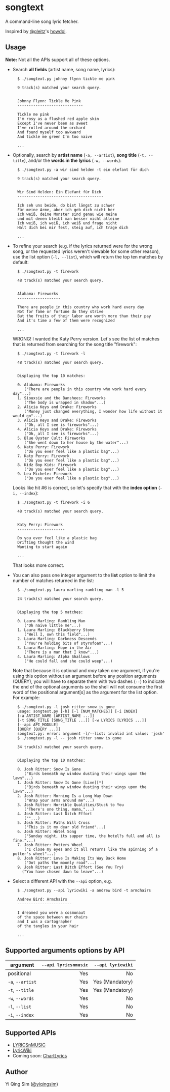 # songtext

A command-line song lyric fetcher.

Inspired by [@gleitz](https://twitter.com/gleitz)'s
[howdoi](https://github.com/gleitz/howdoi).


## Usage

**Note:** Not all the APIs support all of these options.

* Search **all fields** (artist name, song name, lyrics):

        $ ./songtext.py johnny flynn tickle me pink

        9 track(s) matched your search query.


        Johnny Flynn: Tickle Me Pink
        -----------------------------

        Tickle me pink
        I'm rosy as a flushed red apple skin
        Except I've never been as sweet
        I've rolled around the orchard
        And found myself too awkward
        And tickle me green I'm too naive

        ...

* Optionally, search by **artist name** (`-a, --artist`), **song title**
(`-t, --title`), and/or the **words in the lyrics** (`-w, --words`): 

        $ ./songtext.py -a wir sind helden -t ein elefant für dich

        9 track(s) matched your search query.


        Wir Sind Helden: Ein Elefant für Dich
        --------------------------------------

        Ich seh uns beide, do bist längst zu schwer
        Für meine Arme, aber ich geb dich nicht her
        Ich weiß, deine Monster sind genau wie meine
        und mit denen bleibt man besser nicht alleine
        Ich weiß, ich weiß, ich weiß und frage nicht
        Halt dich bei mir fest, steig auf, ich trage dich

        ...

* To refine your search (e.g. if the lyrics returned were for the wrong song,
or the requested lyrics weren't viewable for some other reason), use the list
option (`-l, --list`), which will return the top ten matches by default:

        $ ./songtext.py -t firework

        48 track(s) matched your search query.


        Alabama: Fireworks
        -------------------

        There are people in this country who work hard every day
        Not for fame or fortune do they strive
        But the fruits of their labor are worth more than their pay
        And it's time a few of them were recognized

        ...

    WRONG! I wanted the Katy Perry version. Let's see the list of matches that
    is returned from searching for the song title "firework":

        $ ./songtext.py -t firework -l

        48 track(s) matched your search query.


        Displaying the top 10 matches:

        0. Alabama: Fireworks
           ("There are people in this country who work hard every day"...)
        1. Siouxsie and the Banshees: Fireworks
           ("The body is wrapped in shadow"...)
        2. Alicia Keys and Drake: Fireworks
           ("Money just changed everything, I wonder how life without it would go"...)
        3. Alicia Keys and Drake: Fireworks
           ("Oh, all I see is fireworks"...)
        4. Alicia Keys and Drake: Fireworks
           ("Oh, all I see is fireworks"...)
        5. Blue Öyster Cult: Fireworks
           ("She went down to her house by the water"...)
        6. Katy Perry: Firework
           ("Do you ever feel like a plastic bag"...)
        7. Katy Perry: Firework
           ("Do you ever feel like a plastic bag"...)
        8. Kidz Bop Kids: Firework
           ("Do you ever feel like a plastic bag"...)
        9. Lea Michele: Firework
           ("Do you ever feel like a plastic bag"...)

    Looks like hit #6 is correct, so let's specify that with the **index
    option** (`-i, --index`):

        $ ./songtext.py -t firework -i 6

        48 track(s) matched your search query.


        Katy Perry: Firework
        ---------------------

        Do you ever feel like a plastic bag
        Drifting thought the wind
        Wanting to start again

        ...

    That looks more correct.

* You can also pass one integer argument to the **list** option to limit the
  number of matches returned in the list:

        $ ./songtext.py laura marling rambling man -l 5

        24 track(s) matched your search query.


        Displaying the top 5 matches:

        0. Laura Marling: Rambling Man
           ("Oh naive little me"...)
        1. Laura Marling: Blackberry Stone
           ("Well I, own this field"...)
        2. Laura Marling: Darkness Descends
           ("You're holding bits of styrofoam"...)
        3. Laura Marling: Hope in the Air
           ("There is a man that I know"...)
        4. Laura Marling: Alpha Shallows
           ("He could fall and she could weep"...)

    Note that because it is optional and *may* taken one argument, if you're
    using this option without an argument before any position arguments
    (QUERY), you will have to separate them with two dashes (`--`) to indicate
    the end of the optional arguments so the shell will not consume the first
    word of the positional argument[s] as the argument for the list option.
    For example:

        $ ./songtext.py -l josh ritter snow is gone
        usage: songtext.py [-h] [-l [NUM_MATCHES]] [-i INDEX]
        [-a ARTIST_NAME [ARTIST_NAME ...]]
        [-t SONG_TITLE [SONG_TITLE ...]] [-w LYRICS [LYRICS ...]]
        [--api API_MODULE]
        [QUERY [QUERY ...]]
        songtext.py: error: argument -l/--list: invalid int value: 'josh'
        $ ./songtext.py -l -- josh ritter snow is gone

        34 track(s) matched your search query.


        Displaying the top 10 matches:

        0. Josh Ritter: Snow Is Gone
           ("Birds beneath my window dusting their wings upon the lawn"...)
        1. Josh Ritter: Snow Is Gone [Live][*]
           ("Birds beneath my window dusting their wings upon the lawn"...)
        2. Josh Ritter: Morning Is a Long Way Down
           ("Wrap your arms around me"...)
        3. Josh Ritter: Horrible Qualities/Stuck to You
           ("There's one thing, mama,"...)
        4. Josh Ritter: Last Ditch Effort
           (""...)
        5. Josh Ritter: Paths Will Cross
           ("This is it my dear old friend"...)
        6. Josh Ritter: Hotel Song
           ("Sunday night, its supper time, the hotel?s full and all is fine."...)
        7. Josh Ritter: Potters Wheel
           ("I close my eyes and it all returns like the spinning of a potter's wheel"...)
        8. Josh Ritter: Love Is Making Its Way Back Home
           ("Dot paths the moonly road"...)
        9. Josh Ritter: Last Ditch Effort (See You Try)
          ("You have chosen dawn to leave"...)

* Select a different API with the `--api` option, e.g.

        $ ./songtext.py --api lyricwiki -a andrew bird -t armchairs

        Andrew Bird: Armchairs
        ------------------------

        I dreamed you were a cosmonaut
        of the space between our chairs
        and I was a cartographer
        of the tangles in your hair

        ...


## Supported arguments options by API

| argument         | `--api lyricsnmusic` | `--api lyricwiki` |
| ---------------- | --------------------:| -----------------:|
| positional       | Yes                  | No                |
| `-a`, `--artist` | Yes                  | Yes (Mandatory)   |
| `-t`, `--title`  | Yes                  | Yes (Mandatory)   |
| `-w`, `--words`  | Yes                  | No                |
| `-l`, `--list`   | Yes                  | No                |
| `-i`, `--index`  | Yes                  | No                |


## Supported APIs

* [LYRICSnMUSIC](http://www.lyricsnmusic.com/api)
* [LyricWiki](http://api.wikia.com/wiki/LyricWiki_API/REST)
* Coming soon: [ChartLyrics](http://www.chartlyrics.com/api.aspx)


## Author

Yi Qing Sim ([@yiqingsim](https://twitter.com/yiqingsim/))

